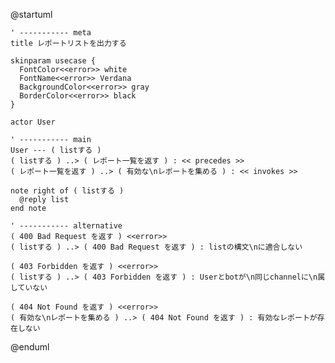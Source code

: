 @startuml

    ' ----------- meta
    title レポートリストを出力する

    skinparam usecase {
      FontColor<<error>> white
      FontName<<error>> Verdana
      BackgroundColor<<error>> gray
      BorderColor<<error>> black
    }

    actor User

    ' ----------- main
    User --- ( listする )
    ( listする ) ..> ( レポート一覧を返す ) : << precedes >>
    ( レポート一覧を返す ) ..> ( 有効な\nレポートを集める ) : << invokes >>

    note right of ( listする )
      @reply list
    end note

    ' ----------- alternative
    ( 400 Bad Request を返す ) <<error>>
    ( listする ) ..> ( 400 Bad Request を返す ) : listの構文\nに適合しない

    ( 403 Forbidden を返す ) <<error>>
    ( listする ) ..> ( 403 Forbidden を返す ) : Userとbotが\n同じchannelに\n属していない

    ( 404 Not Found を返す ) <<error>>
    ( 有効な\nレポートを集める ) ..> ( 404 Not Found を返す ) : 有効なレポートが存在しない

@enduml
